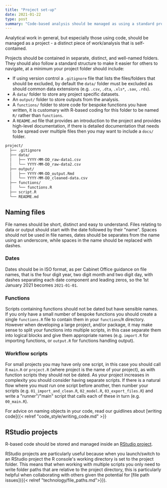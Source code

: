```yaml
---
title: "Project set-up"
date: 2021-01-22
type: post
summary: "Code-based analysis should be managed as using a standard project set-up"
---
```


Analytical work in general, but especially those using code, should be managed as a project - a distinct piece of work/analysis that is self-contained.

Projects should be contained in separate, distinct, and well-named folders. They should also follow a standard structure to make it easier for others to navigate, at a minimum your project folder should include:

- If using version control a `.gitignore` file that lists the files/folders that should be excluded, by default the `data/` folder must be excluded as should common data extensions (e.g. `.csv`, `.dta`, `.xls*`, `.sav`, `.rds`).
- A `data/` folder to store any project specific datasets.
- An `output/` folder to store outputs from the analysis.
- A `functions/` folder to store code for bespoke functions you have written, it is customary with R-based coding for this folder to be named `R/` rather than `functions`.
- A `README.md` file that provides an introduction to the project and provides high-level documentation, if there is detailed documentation that needs to be spread over multiple files then you may want to include a `docs/` folder.

```txt
project/
  ├── .gitignore
  ├── data/
  │   ├── YYYY-MM-DD_raw-data1.csv
  │   └── YYYY-MM-DD_raw-data2.csv
  ├── output/
  │   ├── YYYY-MM-DD_output.Rmd
  │   └── YYYY-MM-DD_cleaned-data.csv
  ├── functions/
  │   └── functions.R
  ├── script.R
  └── README.md
```

## Naming files
File names should be short, distinct and easy to understand. Files relating to data or output should start with the date followed by their "name". Spaces should not be used in file names, dates should be separates from the name using an underscore, while spaces in the name should be replaced with dashes.

### Dates
Dates should be in ISO format, as per Cabinet Office guidance on file names, that is the four digit year, two digit month and two digit day, with dashes separating each date component and leading zeros, so the 1st January 2021 becomes `2021-01-01`.

### Functions
Scripts containing functions should not be dated but have sensible names. If you only have a small number of bespoke functions you should create a single `functions.R` file to contain them in your `functions`/`R` directory. However when developing a large project, and/or package, it may make sense to split your functions into multiple scripts, in this case separate them into logical blocks and give them appropriate names (e.g. `import.R` for importing functions, or `output.R` for functions handling output).

### Workflow scripts
For small projects you may have only one script, in this case you should call it `main.R` or `project.R` (where project is the name of your project), as with function scripts they should not be dated. As your project increases in complexity you should consider having separate scripts. If there is a natural flow where you must run one script before another, then number your scripts (e.g. `01_import_and_clean.R`, `02_model.R`, `03_export_files.R`) and write a "runner"/"main" script that calls each of these in turn (e.g. `00_main.R`).

For advice on naming objects in your code, read our guidlines about [writing code]{{< relref "code_style/writing_code.md" >}}

## RStudio projects
R-based code should be stored and managed inside an [RStudio project](https://r4ds.had.co.nz/workflow-projects.html#rstudio-projects). 

RStudio projects are particularly useful because when you launch/switch to an RStudio project the R console's working directory is set to the project folder. This means that when working with multiple scripts you only need to write folder paths that are relative to the project directory, this is particularly helpful when collaborating with others given the potential for [file path issues]({{< relref "technology/file_paths.md">}}).